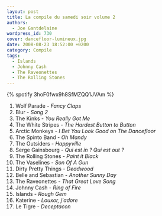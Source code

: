 ```yaml
---
layout: post
title: La compile du samedi soir volume 2
authors:
  - Joe Gantdelaine
wordpress_id: 730
cover: dancefloor-lumineux.jpg
date: 2008-08-23 18:52:00 +0200
category: Compile
tags:
  - Islands
  - Johnny Cash
  - The Raveonettes
  - The Rolling Stones
---
```


{% spotify 3hoF0fwx9h8SfMZQQ1JVAm %}

1. Wolf Parade - _Fancy Claps_
1. Blur - _Song 2_
1. The Kinks - _You Really Got Me_
1. The White Stripes - _The Hardest Button to Button_
1. Arctic Monkeys - _I Bet You Look Good on The Dancefloor_
1. The Spinto Band - _Oh Mandy_
1. The Outsiders - _Happyville_
1. Serge Gainsbourg - _Qui est in ? Qui est out ?_
1. The Rolling Stones - _Paint it Black_
1. The Vaselines - _Son Of A Gun_
1. Dirty Pretty Things - _Deadwood_
1. Belle and Sebastian - _Another Sunny Day_
1. The Raveonettes - _That Great Love Song_
1. Johnny Cash - _Ring of Fire_
1. Islands - _Rough Gem_
1. Katerine - _Louxor, j'adore_
1. Le Tigre - _Deceptacon_
